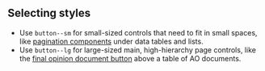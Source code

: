 ## Selecting styles
- Use `button--sm` for small-sized controls that need to fit in small spaces, like [pagination components](/components/detail/pagination) under data tables and lists.
- Use `button--lg` for large-sized main, high-hierarchy page controls, like the [final opinion document button](https://www.fec.gov/data/legal/advisory-opinions/2017-13/) above a table of AO documents.
